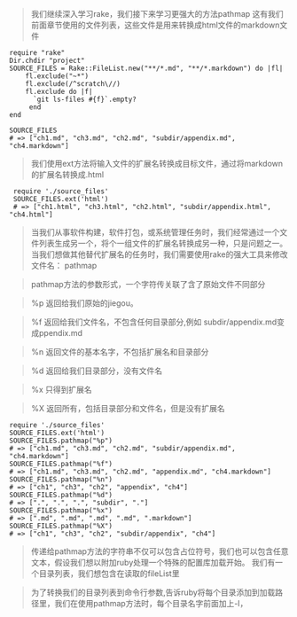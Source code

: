 > 我们继续深入学习rake，我们接下来学习更强大的方法pathmap
> 这有我们前面章节使用的文件列表，这些文件是用来转换成html文件的markdown文件

    require "rake"
    Dir.chdir "project"
    SOURCE_FILES = Rake::FileList.new("**/*.md", "**/*.markdown") do |fl|
        fl.exclude("~*")
        fl.exclude(/^scratch\//) 
        fl.exclude do |f|
          `git ls-files #{f}`.empty?
         end
    end

    SOURCE_FILES
    # => ["ch1.md", "ch3.md", "ch2.md", "subdir/appendix.md", "ch4.markdown"]

> 我们使用ext方法将输入文件的扩展名转换成目标文件，通过将markdown的扩展名转换成.html

     require './source_files'
     SOURCE_FILES.ext('html')
     # => ["ch1.html", "ch3.html", "ch2.html", "subdir/appendix.html", "ch4.html"]
  
> 当我们从事软件构建，软件打包，或系统管理任务时，我们经常通过一个文件列表生成另一个，将个一组文件的扩展名转换成另一种，只是问题之一。
> 当我们想做其他替代扩展名的任务时，我们需要使用rake的强大工具来修改文件名： pathmap

> pathmap方法的参数形式，一个字符传关联了含了原始文件不同部分

> %p 返回给我们原始的jiegou。
 
> %f 返回给我们文件名，不包含任何目录部分,例如 subdir/appendix.md变成ppendix.md

> %n 返回文件的基本名字，不包括扩展名和目录部分

> %d 返回给我们目录部分，没有文件名

> %x 只得到扩展名

> %X 返回所有，包括目录部分和文件名，但是没有扩展名

    require './source_files'
    SOURCE_FILES.ext('html')
    SOURCE_FILES.pathmap("%p")
    # => ["ch1.md", "ch3.md", "ch2.md", "subdir/appendix.md", "ch4.markdown"]
    SOURCE_FILES.pathmap("%f") 
    # => ["ch1.md", "ch3.md", "ch2.md", "appendix.md", "ch4.markdown"]
    SOURCE_FILES.pathmap("%n")
    # => ["ch1", "ch3", "ch2", "appendix", "ch4"]
    SOURCE_FILES.pathmap("%d")
    # => [".", ".", ".", "subdir", "."]
    SOURCE_FILES.pathmap("%x")
    # => [".md", ".md", ".md", ".md", ".markdown"]
    SOURCE_FILES.pathmap("%X")
    # => ["ch1", "ch3", "ch2", "subdir/appendix", "ch4"]

> 传递给pathmap方法的字符串不仅可以包含占位符号，我们也可以包含任意文本，假设我们想以附加ruby处理一个特殊的配置库加载开始。
> 我们有一个目录列表，我们想包含在读取的fileList里

> 为了转换我们的目录列表到命令行参数,告诉ruby将每个目录添加到加载路径里，我们在使用pathmap方法时，每个目录名字前面加上-I，